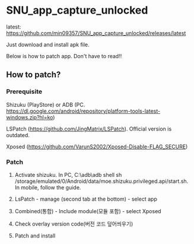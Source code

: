 # SNU_app_capture_unlocked

latest: https://github.com/min09357/SNU_app_capture_unlocked/releases/latest

Just download and install apk file.

Below is how to patch app. Don't have to read!!

## How to patch?

### Prerequisite

Shizuku (PlayStore) or ADB (PC. https://dl.google.com/android/repository/platform-tools-latest-windows.zip?hl=ko)

LSPatch (https://github.com/JingMatrix/LSPatch). Official version is outdated.

Xposed (https://github.com/VarunS2002/Xposed-Disable-FLAG_SECURE)

### Patch

1. Activate shizuku. In PC, C:\adb\adb shell sh /storage/emulated/0/Android/data/moe.shizuku.privileged.api/start.sh. In mobile, follow the guide.

2. LsPatch - manage (second tab at the bottom) - select app

3. Combined(통합) - Include module(모듈 포함) - select Xposed

4. Check overlay version code(버전 코드 덮어씌우기)

5. Patch and install
